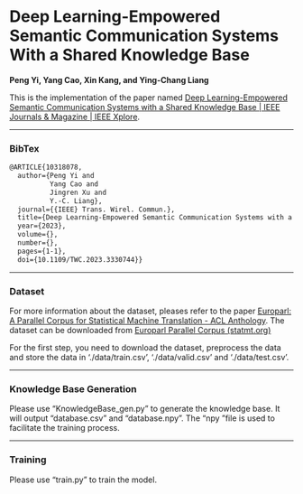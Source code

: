# Deep Learning-Empowered Semantic Communication Systems With a Shared Knowledge Base  

**Peng Yi, Yang Cao, Xin Kang, and Ying-Chang Liang**

This is the implementation of the paper named [Deep Learning-Empowered Semantic Communication Systems with a Shared Knowledge Base | IEEE Journals & Magazine | IEEE Xplore](https://ieeexplore.ieee.org/document/10318078). 

------

### BibTex

```latex
@ARTICLE{10318078,
  author={Peng Yi and
          Yang Cao and
          Jingren Xu and
          Y.-C. Liang},
  journal={{IEEE} Trans. Wirel. Commun.}, 
  title={Deep Learning-Empowered Semantic Communication Systems with a Shared Knowledge Base}, 
  year={2023},
  volume={},
  number={},
  pages={1-1},
  doi={10.1109/TWC.2023.3330744}}

```

------

### Dataset

For more information about the dataset, pleases refer to the paper [Europarl: A Parallel Corpus for Statistical Machine Translation - ACL Anthology](https://aclanthology.org/2005.mtsummit-papers.11/). The dataset can be downloaded from [Europarl Parallel Corpus (statmt.org)](https://www.statmt.org/europarl/)

For the first step, you need to download the dataset, preprocess the data and store the data in ‘./data/train.csv’, ‘./data/valid.csv’ and ‘./data/test.csv’.

------

### Knowledge Base Generation 

Please use “KnowledgeBase_gen.py” to generate the knowledge base. It will output “database.csv” and “database.npy”. The “npy ”file is used to facilitate the training process.

------

### Training 

Please use “train.py” to train the model.
